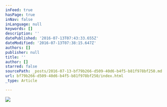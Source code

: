 ```yaml
---
inFeed: true
hasPage: true
inNav: false
inLanguage: null
keywords: []
description: ''
datePublished: '2016-07-13T07:43:33.655Z'
dateModified: '2016-07-13T07:38:15.647Z'
authors: []
publisher: null
title: ''
author: []
starred: false
sourcePath: _posts/2016-07-13-bf79b266-d509-40d6-b4f5-b81f978bf250.md
url: bf79b266-d509-40d6-b4f5-b81f978bf250/index.html
_type: Article

---
```

![](https://the-grid-user-content.s3-us-west-2.amazonaws.com/753ecd24-8670-4895-945d-ce12209f34e3.jpg)